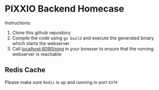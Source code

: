 # PIXXIO Backend Homecase

Instructions:

1. Clone this github repository
2. Compile the code using `go build` and execute the generated binary which starts the webserver
3. Call [localhost:8090/ping](http://localhost:8090/ping) in your browser to ensure that the running webserver is reachable

## Redis Cache
Please make sure `Redis` is up and running in port `6379`

